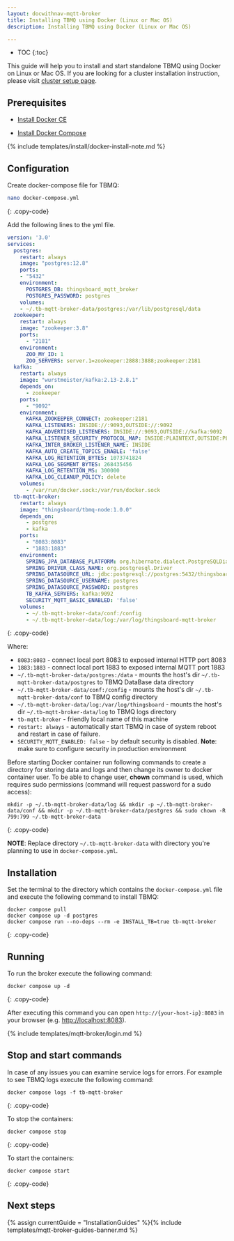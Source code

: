 ```yaml
---
layout: docwithnav-mqtt-broker
title: Installing TBMQ using Docker (Linux or Mac OS)
description: Installing TBMQ using Docker (Linux or Mac OS)

---
```


* TOC
{:toc}

This guide will help you to install and start standalone TBMQ using Docker on Linux or Mac OS.
If you are looking for a cluster installation instruction, please visit [cluster setup page](/docs/mqtt-broker/install/cluster/docker-compose-setup/).

## Prerequisites

- [Install Docker CE](https://docs.docker.com/engine/installation/)

- [Install Docker Compose](https://docs.docker.com/compose/install/)

{% include templates/install/docker-install-note.md %}

## Configuration

Create docker-compose file for TBMQ:

```bash
nano docker-compose.yml
```
{: .copy-code}

Add the following lines to the yml file.

```yml
version: '3.0'
services:
  postgres:
    restart: always
    image: "postgres:12.8"
    ports:
    - "5432"
    environment:
      POSTGRES_DB: thingsboard_mqtt_broker
      POSTGRES_PASSWORD: postgres
    volumes:
    - ~/.tb-mqtt-broker-data/postgres:/var/lib/postgresql/data
  zookeeper:
    restart: always
    image: "zookeeper:3.8"
    ports:
      - "2181"
    environment:
      ZOO_MY_ID: 1
      ZOO_SERVERS: server.1=zookeeper:2888:3888;zookeeper:2181
  kafka:
    restart: always
    image: "wurstmeister/kafka:2.13-2.8.1"
    depends_on:
      - zookeeper
    ports:
      - "9092"
    environment:
      KAFKA_ZOOKEEPER_CONNECT: zookeeper:2181
      KAFKA_LISTENERS: INSIDE://:9093,OUTSIDE://:9092
      KAFKA_ADVERTISED_LISTENERS: INSIDE://:9093,OUTSIDE://kafka:9092
      KAFKA_LISTENER_SECURITY_PROTOCOL_MAP: INSIDE:PLAINTEXT,OUTSIDE:PLAINTEXT
      KAFKA_INTER_BROKER_LISTENER_NAME: INSIDE
      KAFKA_AUTO_CREATE_TOPICS_ENABLE: 'false'
      KAFKA_LOG_RETENTION_BYTES: 1073741824
      KAFKA_LOG_SEGMENT_BYTES: 268435456
      KAFKA_LOG_RETENTION_MS: 300000
      KAFKA_LOG_CLEANUP_POLICY: delete
    volumes:
      - /var/run/docker.sock:/var/run/docker.sock
  tb-mqtt-broker:
    restart: always
    image: "thingsboard/tbmq-node:1.0.0"
    depends_on:
      - postgres
      - kafka
    ports:
      - "8083:8083"
      - "1883:1883"
    environment:
      SPRING_JPA_DATABASE_PLATFORM: org.hibernate.dialect.PostgreSQLDialect
      SPRING_DRIVER_CLASS_NAME: org.postgresql.Driver
      SPRING_DATASOURCE_URL: jdbc:postgresql://postgres:5432/thingsboard_mqtt_broker
      SPRING_DATASOURCE_USERNAME: postgres
      SPRING_DATASOURCE_PASSWORD: postgres
      TB_KAFKA_SERVERS: kafka:9092
      SECURITY_MQTT_BASIC_ENABLED: 'false'
    volumes:
      - ~/.tb-mqtt-broker-data/conf:/config
      - ~/.tb-mqtt-broker-data/log:/var/log/thingsboard-mqtt-broker
```
{: .copy-code}

Where:

- `8083:8083`               - connect local port 8083 to exposed internal HTTP port 8083
- `1883:1883`               - connect local port 1883 to exposed internal MQTT port 1883
- `~/.tb-mqtt-broker-data/postgres:/data`   - mounts the host's dir `~/.tb-mqtt-broker-data/postgres` to TBMQ DataBase data directory
- `~/.tb-mqtt-broker-data/conf:/config`   - mounts the host's dir `~/.tb-mqtt-broker-data/conf` to TBMQ config directory
- `~/.tb-mqtt-broker-data/log:/var/log/thingsboard`   - mounts the host's dir `~/.tb-mqtt-broker-data/log` to TBMQ logs directory
- `tb-mqtt-broker`          - friendly local name of this machine
- `restart: always`         - automatically start TBMQ in case of system reboot and restart in case of failure.
- `SECURITY_MQTT_ENABLED: false`         - by default security is disabled. **Note**: make sure to configure security in production environment


Before starting Docker container run following commands to create a directory for storing data and logs and then change its owner to docker container user.
To be able to change user, **chown** command is used, which requires sudo permissions (command will request password for a sudo access):

```
mkdir -p ~/.tb-mqtt-broker-data/log && mkdir -p ~/.tb-mqtt-broker-data/conf && mkdir -p ~/.tb-mqtt-broker-data/postgres && sudo chown -R 799:799 ~/.tb-mqtt-broker-data
```
{: .copy-code}

**NOTE**: Replace directory `~/.tb-mqtt-broker-data` with directory you're planning to use in `docker-compose.yml`.

## Installation

Set the terminal to the directory which contains the `docker-compose.yml` file and execute the following command to install TBMQ:

```
docker compose pull
docker compose up -d postgres
docker compose run --no-deps --rm -e INSTALL_TB=true tb-mqtt-broker
```
{: .copy-code}

## Running

To run the broker execute the following command:

```
docker compose up -d
```
{: .copy-code}


After executing this command you can open `http://{your-host-ip}:8083` in your browser (e.g. [http://localhost:8083](http://localhost:8083)).

{% include templates/mqtt-broker/login.md %}

## Stop and start commands

In case of any issues you can examine service logs for errors.
For example to see TBMQ logs execute the following command:

```
docker compose logs -f tb-mqtt-broker
```
{: .copy-code}

To stop the containers:

```
docker compose stop
```
{: .copy-code}

To start the containers:

```
docker compose start
```
{: .copy-code}

## Next steps

{% assign currentGuide = "InstallationGuides" %}{% include templates/mqtt-broker-guides-banner.md %}